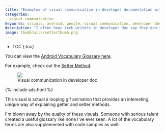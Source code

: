 ```yaml
---
title: "Examples of visual communication in developer documentation with the Android Vocabulary Glossary"
categories:
- visual-communication
keywords: visuals, android, google, visual communication, developer documentation
description: "I often hear tech writers in developer doc say they don't use a lot of visuals because users just want code samples. While code samples certainly connect well with users, there's also room to clarify difficult concepts through conceptual illustrations. The Android Vocabulary Glossary provides a perfect example of this."
image: thumbnails/setterthumb.png
---
```


* TOC
{:toc}

You can view the [Android Vocabulary Glossary here](https://developers.google.com/android/for-all/vocab-words/).

For example, check out the [Setter Method](https://google-developers.appspot.com/android/for-all/vocab-words/index_0172fb7b3e434aea701aa821ef43d5df.frame?card=setter-method#).

<figure><a href="https://developers.google.com/android/for-all/vocab-words/"><img src="{{ "https://s3.us-west-1.wasabisys.com/idbwmedia.com/images/gettersettermethods.png" | prepend: site.baseurl }}"/></a><figcaption>Visual communication in developer doc</figcaption></figure>

{% include ads.html %}

This visual is actual a looping gif animation that provides an interesting, unique way of explaining getter and setter methods.

I'm blown away by the quality of these visuals. Someone with serious talent created a useful glossary like none I've ever seen. A lot of the vocabulary terms are also supplemented with code samples as well.
